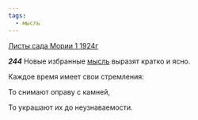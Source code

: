 ```yaml
---
tags:
  - мысль
---
```


[Листы сада Мории 1 1924г](https://127.0.0.1:4002/agni/1924)

___244___
Новые избранные [мысль](../../../tags/#мысль) выразят кратко и ясно.   

Каждое время имеет свои стремления:   

То снимают оправу с камней,   

То украшают их до неузнаваемости.   

